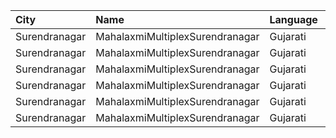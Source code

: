 | City          | Name                            | Language |  Time | Type     | Price | Capacity | Booked |
| :------------ | :------------------------------ | :------- | ----: | :------- | ----: | -------: | -----: |
| Surendranagar | MahalaxmiMultiplexSurendranagar | Gujarati | 12:30 | Platinum |  300₹ |       11 |      0 |
| Surendranagar | MahalaxmiMultiplexSurendranagar | Gujarati | 12:30 | Gold     |  120₹ |       64 |      2 |
| Surendranagar | MahalaxmiMultiplexSurendranagar | Gujarati | 12:30 | Silver   |   80₹ |      105 |      0 |
| Surendranagar | MahalaxmiMultiplexSurendranagar | Gujarati | 15:30 | Platinum |  300₹ |       11 |      0 |
| Surendranagar | MahalaxmiMultiplexSurendranagar | Gujarati | 15:30 | Gold     |  120₹ |       64 |      0 |
| Surendranagar | MahalaxmiMultiplexSurendranagar | Gujarati | 15:30 | Silver   |   80₹ |      105 |      8 |